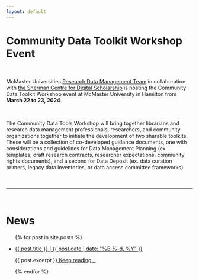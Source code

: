 ```yaml
---
layout: default
---
```


<h1 class="post-title">Community Data Toolkit Workshop Event</h1>
<br />

McMaster Universities [Research Data Management Team](https://rdm.mcmaster.ca/about) in collaboration with [the Sherman Centre for Digital Scholarship](https://scds.ca/) is hosting the Community Data Toolkit Workshop event at McMaster University in Hamilton from **March 22 to 23, 2024**.


<br />


The Community Data Tools Workshop will bring together librarians and research data management professionals, researchers, and community organizations together to initiate the development of two sharable toolkits. These will be a collection of co-developed guidance documents, one with considerations and guidelines for Data Management Planning (ex. templates, draft research contracts, researcher expectations, community rights documents), and a second for Data Deposit (ex. data curation primers, legacy data inventories, or data access committee frameworks).
<br /><br /><br />

---
<br>

<h1 class="post-title">News</h1>

<ul class="listing">
{% for post in site.posts %}
  <li class="listing-item">
   <p><a href="{{ site.baseurl }}{{ post.url }}">{{ post.title }} | {{ post.date | date: "%B %-d, %Y" }}</a></p>
    <div>
        {{ post.excerpt }}<a class="excerpt" href="{{ site.baseurl }}{{ post.url }}"> Keep reading...</a>
    </div>
  </li>

{% endfor %}
</ul>
